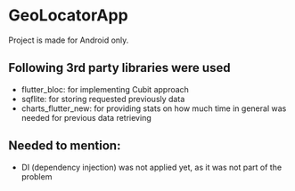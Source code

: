 # GeoLocatorApp

Project is made for Android only.

## Following 3rd party libraries were used
- flutter_bloc: for implementing Cubit approach
- sqflite: for storing requested previously data
- charts_flutter_new: for providing stats on how much time in general was needed for previous data retrieving

## Needed to mention:
  - DI (dependency injection) was not applied yet, as it was not part of the problem
